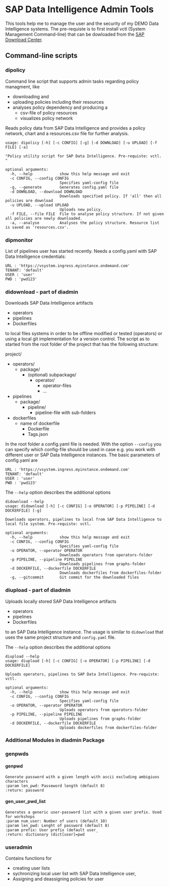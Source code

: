 <!--
SPDX-FileCopyrightText: 2021 Thorsten Hapke <thorsten.hapke@sap.com>

SPDX-License-Identifier: Apache-2.0
-->

# SAP Data Intelligence Admin  Tools

This tools help me to manage the user and the security of my DEMO Data Intelligence systems. The pre-requiste is to first install vctl (System Management Command-line) that can be dowloaded from the [SAP Download Center](https://launchpad.support.sap.com/#/softwarecenter/template/products/%20_APP=00200682500000001943&_EVENT=DISPHIER&HEADER=Y&FUNCTIONBAR=N&EVENT=TREE&NE=NAVIGATE&ENR=73554900100800002981&V=INST&TA=ACTUAL&PAGE=SEARCH/DATA%20INTELLIGENCE-SYS%20MGMT%20CLI). 

## Command-line scripts

### dipolicy 

Command line script that supports admin tasks regarding policy managment, like 

* downloading and 
* uploading policies including their resources
* analyses policy dependency and producing a 
  * csv-file of policy resources
  * visualizes  policy network

Reads policy data from SAP Data Intelligence and provides a policy network, chart and a resources.csv file for further analysis.

```
usage: dipolicy [-h] [-c CONFIG] [-g] [-d DOWNLOAD] [-u UPLOAD] [-f FILE] [-a]

"Policy utility script for SAP Data Intelligence. Pre-requiste: vctl. "

optional arguments:
  -h, --help            show this help message and exit
  -c CONFIG, --config CONFIG
                        Specifies yaml-config file
  -g, --generate        Generates config.yaml file
  -d DOWNLOAD, --download DOWNLOAD
                        Downloads specified policy. If 'all' then all policies are download
  -u UPLOAD, --upload UPLOAD
                        Uploads new policy.
  -f FILE, --file FILE  File to analyse policy structure. If not given all policies are newly downloaded.
  -a, --analyse         Analyses the policy structure. Resource list is saved as 'resources.csv'.

```

### dipmonitor

List of pipelines user has started recently. Needs a config.yaml with SAP Data Intelligence credentials:

```
URL : 'https://vsystem.ingress.myinstance.ondemand.com'
TENANT: 'default'
USER : 'user'
PWD : 'pwd123'
```


### didownload - part of diadmin

Downloads SAP Data Intelligence artifacts 

* operators
* pipelines
* Dockerfiles

to local files systems in order to be offline modified or tested (operators) or using a local git implementation for a version control. The script as to started from the root folder of the project that has the following structure: 

project/ 
* operators/
  * package/
    * (optional) subpackage/
      * operator/
        * operator-files
        * ...
* pipelines
  * package/
    * pipeline/
      * pipeline-file with sub-folders
* dockerfiles
  * name of dockerfile
    * Dockerfile
    * Tags.json

In the root folder a config.yaml file is needed. With the option ```--config``` you can specify which config-file should be used in case e.g. you work with different user or SAP Data Intelligence instances. The basic parameters of config.yaml are

```
URL : 'https://vsystem.ingress.myinstance.ondemand.com'
TENANT: 'default'
USER : 'user'
PWD : 'pwd123'

```

The ```--help``` option describes the additional options
```
didownload --help 
usage: didownload [-h] [-c CONFIG] [-o OPERATOR] [-p PIPELINE] [-d DOCKERFILE] [-g]

Downloads operators, pipelines to local from SAP Data Intelligence to local file system. Pre-requiste: vctl.

optional arguments:
  -h, --help            show this help message and exit
  -c CONFIG, --config CONFIG
                        Specifies yaml-config file
  -o OPERATOR, --operator OPERATOR
                        Downloads operators from operators-folder
  -p PIPELINE, --pipeline PIPELINE
                        Downloads pipelines from graphs-folder
  -d DOCKERFILE, --dockerfile DOCKERFILE
                        Downloads dockerfiles from dockerfiles-folder
  -g, --gitcommit       Git commit for the downloaded files

```

### diupload - part of diadmin

Uploads locally stored SAP Data Intelligence artifacts

* operators
* pipelines
* Dockerfiles

to an SAP Data Intelligence instance. The usage is similar to ```didownload``` that uses the same project structure and ```config.yaml``` file.

The ```--help``` option describes the additional options

```
diupload --help
usage: diupload [-h] [-c CONFIG] [-o OPERATOR] [-p PIPELINE] [-d DOCKERFILE]

Uploads operators, pipelines to SAP Data Intelligence. Pre-requiste: vctl.

optional arguments:
  -h, --help            show this help message and exit
  -c CONFIG, --config CONFIG
                        Specifies yaml-config file
  -o OPERATOR, --operator OPERATOR
                        Uploads operators from operators-folder
  -p PIPELINE, --pipeline PIPELINE
                        Uploads pipelines from graphs-folder
  -d DOCKERFILE, --dockerfile DOCKERFILE
                        Uploads dockerfiles from dockerfiles-folder
```



### Additional Modules in diadmin Package

### genpwds 

####  genpwd
    Generate password with a given length with ascii excluding ambigiuos characters
    :param len_pwd: Passeword length (default 8)
    :return: password

#### gen_user_pwd_list
    Generates a generic user-password list with a given user prefix. Used for workshops
    :param num_user: Number of users (default 10)
    :param len_pwd: Lenght of password (default 8)
    :param prefix: User prefix (default user_
    :return: dictionary (dict[user]=pwd

### useradmin

Contains functions for 

* creating user lists
* sychronizing local user list with SAP Data Intelligence user, 
* Assigning and deassigning policies for user

